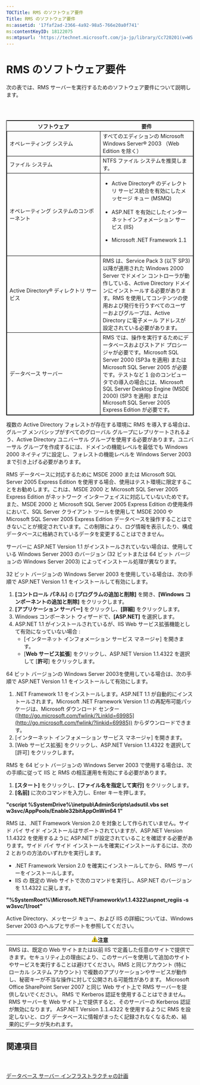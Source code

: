 ```yaml
---
TOCTitle: RMS のソフトウェア要件
Title: RMS のソフトウェア要件
ms:assetid: '17faf2ad-2366-4a92-98a5-766e20a0f741'
ms:contentKeyID: 18122075
ms:mtpsurl: 'https://technet.microsoft.com/ja-jp/library/Cc720201(v=WS.10)'
---
```


RMS のソフトウェア要件
======================

次の表では、RMS サーバーを実行するためのソフトウェア要件について説明します。

###  

 
<table style="border:1px solid black;">
<colgroup>
<col width="50%" />
<col width="50%" />
</colgroup>
<thead>
<tr class="header">
<th>ソフトウェア</th>
<th>要件</th>
</tr>
</thead>
<tbody>
<tr class="odd">
<td style="border:1px solid black;">オペレーティング システム</td>
<td style="border:1px solid black;">すべてのエディションの Microsoft Windows Server® 2003 （Web Edition を除く）</td>
</tr>
<tr class="even">
<td style="border:1px solid black;">ファイル システム</td>
<td style="border:1px solid black;">NTFS ファイル システムを推奨します。</td>
</tr>
<tr class="odd">
<td style="border:1px solid black;">オペレーティング システムのコンポーネント</td>
<td style="border:1px solid black;"><ul>
<li>Active Directory® のディレクトリ サービス統合を有効にしたメッセージ キュー (MSMQ)<br />
<br />
</li>
<li>ASP.NET を有効にしたインターネットインフォメーション サービス (IIS)<br />
<br />
</li>
<li>Microsoft .NET Framework 1.1<br />
<br />
</li>
</ul></td>
</tr>
<tr class="even">
<td style="border:1px solid black;">Active Directory® ディレクトリ サービス</td>
<td style="border:1px solid black;">RMS は、Service Pack 3 (以下 SP3) 以降が適用された Windows 2000 Server でドメイン コントローラが動作している、Active Directory ドメインにインストールする必要があります。RMS を使用してコンテンツの使用および発行を行うすべてのユーザーおよびグループは、Active Directory に電子メール アドレスが設定されている必要があります。</td>
</tr>
<tr class="odd">
<td style="border:1px solid black;">データベース サーバー</td>
<td style="border:1px solid black;">RMS では、操作を実行するためにデータベースおよびストアド プロシージャが必要です。Microsoft SQL Server 2000 (SP3a を適用) または Microsoft SQL Server 2005 が必要です。テストなど 1 台のコンピュータでの導入の場合には、Microsoft SQL Server Desktop Engine (MSDE 2000) (SP3 を適用) または Microsoft SQL Server 2005 Express Edition が必要です。</td>
</tr>
</tbody>
</table>
  
複数の Active Directory フォレストが存在する環境に RMS を導入する場合は、グループ メンバシップがすべてのグローバル グループにレプリケートされるよう、Active Directory ユニバーサル グループを使用する必要があります。ユニバーサル グループを作成するには、ドメインの機能レベルを最低でも Windows 2000 ネイティブに設定し、フォレストの機能レベルを Windows Server 2003 まで引き上げる必要があります。
  
RMS データベースに対応するために MSDE 2000 または Microsoft SQL Server 2005 Express Edition を使用する場合、使用はテスト環境に限定することをお勧めします。これは、MSDE 2000 と Microsoft SQL Server 2005 Express Edition がネットワーク インターフェイスに対応していないためです。また、MSDE 2000 と Microsoft SQL Server 2005 Express Edition の使用条件において、SQL Server クライアント ツールを使用して MSDE 2000 や Microsoft SQL Server 2005 Express Edition データベースを操作することはできないことが規定されています。この制限により、ログ情報を表示したり、構成データベースに格納されているデータを変更することはできません。
  
サーバーに ASP.NET Version 1.1 がインストールされていない場合は、使用している Windows Server 2003 のバージョン (32 ビットまたは 64 ビット バージョンの Windows Server 2003) によってインストール処理が異なります。
  
32 ビット バージョンの Windows Server 2003 を使用している場合は、次の手順で ASP.NET Version 1.1 をインストールして有効にします。
  
1.  **\[コントロール パネル\]** の **\[プログラムの追加と削除\]** を開き、**\[Windows コンポーネントの追加と削除\]** をクリックします。  
2.  **\[アプリケーション サーバー\]** をクリックし、**\[詳細\]** をクリックします。  
3.  Windows コンポーネント ウィザードで、**\[ASP.NET\]** を選択します。  
4.  ASP.NET 1.1 がインストールされているが、IIS Web サービス拡張機能として有効になっていない場合 :  
    -   \[インターネット インフォメーション サービス マネージャ\] を開きます。  
    -   \[**Web サービス拡張**\] をクリックし、ASP.NET Version 1.1.4322 を選択して \[**許可**\] をクリックします。
  
64 ビット バージョンの Windows Server 2003を使用している場合は、次の手順で ASP.NET Version 1.1 をインストールして有効にします。
  
1.  .NET Framework 1.1 をインストールします。ASP.NET 1.1 が自動的にインストールされます。Microsoft .NET Framework Version 1.1 の再配布可能パッケージは、Microsoft ダウンロード センター ([http://go.microsoft.com/fwlink/?LinkId=69985](http://go.microsoft.com/fwlink/?linkid=69985)) からダウンロードできます。  
2.  \[インターネット インフォメーション サービス マネージャ\] を開きます。  
3.  \[Web サービス拡張\] をクリックし、ASP.NET Version 1.1.4322 を選択して \[許可\] をクリックします。
  
RMS を 64 ビット バージョンの Windows Server 2003 で使用する場合は、次の手順に従って IIS と RMS の相互運用を有効にする必要があります。
  
1.  **\[スタート\]** をクリックし、**\[ファイル名を指定して実行\]** をクリックします。  
2.  **\[名前\]** に次のコマンドを入力し、Enter キーを押します。
  
**"cscript %SystemDrive%\\inetpub\\AdminScripts\\adsutil.vbs set w3svc/AppPools/Enable32bitAppOnWin64 1"**
  
RMS は、.NET Framework Version 2.0 を対象として作られていません。サイド バイ サイド インストールはサポートされていますが、ASP.NET Version 1.1.4322 を使用するように ASP.NET が設定されていることを確認する必要があります。サイド バイ サイド インストールを確実にインストールするには、次の 2 とおりの方法のいずれかを実行します。
  
-   .NET Framework Version 2.0 を確実にインストールしてから、RMS サーバーをインストールします。  
-   IIS の 既定の Web サイトで次のコマンドを実行し、ASP.NET のバージョンを 1.1.4322 に戻します。
  
**"%SystemRoot%\\Microsoft.NET\\Framework\\v1.1.4322\\aspnet\_regiis -s w3svc/1/root"**
  
Active Directory、メッセージ キュー、および IIS の詳細については、Windows Server 2003 のヘルプとサポートを参照してください。
  
| ![](images/Cc720201.Caution(WS.10).gif)注意                                                                                                                                                                                                                                                                                                                                                                                                                                                                                                                                                                                                                                                                        |  
|-------------------------------------------------------------------------------------------------------------------------------------------------------------------------------------------------------------------------------------------------------------------------------------------------------------------------------------------------------------------------------------------------------------------------------------------------------------------------------------------------------------------------------------------------------------------------------------------------------------------------------------------------------------------------------------------------------------------------------------------------|  
| RMS は、既定の Web サイトまたは以前 IIS で定義した任意のサイトで提供できます。セキュリティ上の理由により、このサーバーを使用して追加のサイトやサービスを実行することは避けてください。RMS と同じアカウント (特にローカル システム アカウント) で複数のアプリケーションやサービスが動作し、秘密キーが不当な操作に対して公開される可能性があります。 Microsoft Office SharePoint Server 2007 と同じ Web サイト上で RMS サーバーを提供しないでください。 RMS で Kerberos 認証を使用することはできません。RMS サーバーを Web サイト上で提供すると、そのサーバーの Kerberos 認証が無効になります。 ASP.NET Version 1.1.4322 を使用するように RMS を設定しないと、ログ データベースに情報がまったく記録されなくなるため、結果的にデータが失われます。 |
  
関連項目  
--------
  
####  
  
[データベース サーバー インフラストラクチャの計画](https://technet.microsoft.com/b12354bd-3143-4d1f-b5aa-450c4550653c)
